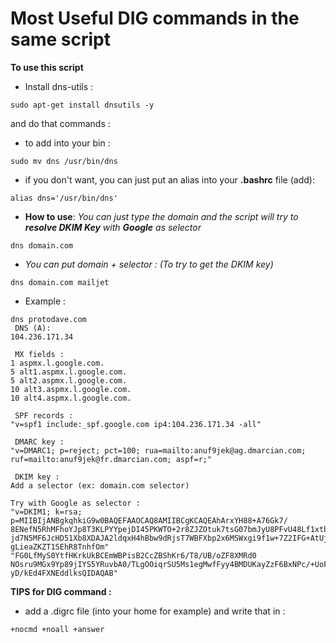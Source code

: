 # Most Useful DIG commands in the same script

**To use this script**

- Install dns-utils :
```
sudo apt-get install dnsutils -y
```

and do that commands :

- to add into your bin :
```
sudo mv dns /usr/bin/dns
```

- if you don't want, you can just put an alias into your **.bashrc** file (add):
```
alias dns='/usr/bin/dns'
```
- **How to use**:
  *You can just type the domain and the script will try to **resolve DKIM Key** with **Google** as selector*
```
dns domain.com
```
- *You can put domain + selector : (To try to get the DKIM key)*
```
dns domain.com mailjet
```

- Example : 
```
dns protodave.com
 DNS (A): 
104.236.171.34

 MX fields : 
1 aspmx.l.google.com.
5 alt1.aspmx.l.google.com.
5 alt2.aspmx.l.google.com.
10 alt3.aspmx.l.google.com.
10 alt4.aspmx.l.google.com.

 SPF records : 
"v=spf1 include:_spf.google.com ip4:104.236.171.34 -all"

 DMARC key :
"v=DMARC1; p=reject; pct=100; rua=mailto:anuf9jek@ag.dmarcian.com;
ruf=mailto:anuf9jek@fr.dmarcian.com; aspf=r;"

 DKIM key : 
Add a selector (ex: domain.com selector)

Try with Google as selector :
"v=DKIM1; k=rsa; p=MIIBIjANBgkqhkiG9w0BAQEFAAOCAQ8AMIIBCgKCAQEAhArxYH88+A76Gk7/
8ENefN5RhMFhoYJp8T3KLPYYpejDI45PKWTO+2r8ZJZOtuk7tsG07bmJyU8PFvU48Lf1xtb4WcFxKK
jd7N5MF6JcHD51Xb8XDAJA2ldqxH4hBbw9dRjsT7WBFXbp2x6MSWxgi9f1w+7Z2IFG+AtUjrf8/9N3
gLieaZKZT1SEhR8TnhfOm" "FG0LfMyS0YtfHKrkUkBCEmWBPisB2CcZBShKr6/T8/UB/oZF8XMRd0
NOsru9MGx9Yp89jIYS5YRuvbA0/TLgOOiqrSU5Ms1egMwfFyy4BMDUKayZzF6BxNPc/+UoFrYHKRZp
yD/kEd4FXNEddlksQIDAQAB"
```

**TIPS for DIG command :**
- add a .digrc file (into your home for example) and write that in :
```
+nocmd +noall +answer
```
